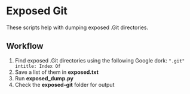 # Exposed Git

These scripts help with dumping exposed .Git directories.

## Workflow
1. Find exposed .Git directories using the following Google dork:  ```".git" intitle: Index Of```
2. Save a list of them in **exposed.txt**
3. Run **exposed_dump.py**
4. Check the **exposed-git** folder for output

